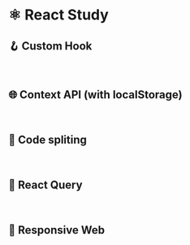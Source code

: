 # ⚛️ React Study

## 🪝 Custom Hook

<br/>

## 🌐 Context API (with localStorage)

<br/>

## 🧩 Code spliting

<br/>

## 🌸 React Query

<br/>

## 📱 Responsive Web
